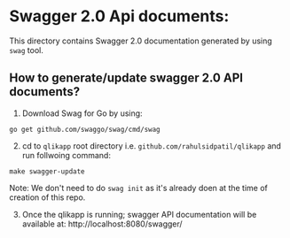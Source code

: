 # Swagger 2.0 Api documents:
This directory contains Swagger 2.0 documentation generated by using `swag` tool.

## How to generate/update swagger 2.0 API documents?
1) Download Swag for Go by using:
```
go get github.com/swaggo/swag/cmd/swag
```
2) cd to `qlikapp` root directory i.e. `github.com/rahulsidpatil/qlikapp` and run follwoing command:
```
make swagger-update
```
Note: We don't need to do `swag init` as it's already doen at the time of creation of this repo.

3) Once the qlikapp is running; swagger API documentation will be available at: http://localhost:8080/swagger/
